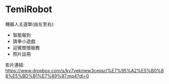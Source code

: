 # TemiRobot
機器人主選單(由左至右):
- 智能報到
- 猜拳小遊戲
- 迎賓關懷服務
- 照片註冊

影片連結:
https://www.dropbox.com/s/kv7vekmew3ceqsr/%E7%95%A2%E5%B0%88%E5%BD%B1%E7%89%87.mp4?dl=0
